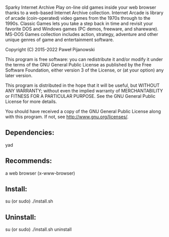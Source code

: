 Sparky Internet Archive
Play on-line old games inside your web browser thanks to a web-based Internet Archive collection.
Internet Arcade is library of arcade (coin-operated) video games from the 1970s through to the 1990s.
Classic Games lets you take a step back in time and revisit your favorite DOS and Windows games (PC demos, freeware, and shareware).
MS-DOS Games collection includes action, strategy, adventure and other unique genres of game and entertainment software.

Copyright (C) 2015-2022 Paweł Pijanowski

This program is free software: you can redistribute it and/or modify
it under the terms of the GNU General Public License as published by
the Free Software Foundation, either version 3 of the License, or
(at your option) any later version.

This program is distributed in the hope that it will be useful,
but WITHOUT ANY WARRANTY; without even the implied warranty of
MERCHANTABILITY or FITNESS FOR A PARTICULAR PURPOSE.  See the
GNU General Public License for more details.

You should have received a copy of the GNU General Public License
along with this program.  If not, see <http://www.gnu.org/licenses/>.

Dependencies:
-------------
yad

Recommends:
-------------
a web browser (x-www-browser)

Install:
-------------
su (or sudo) 
./install.sh

Uninstall:
-------------
su (or sudo)
./install.sh uninstall
